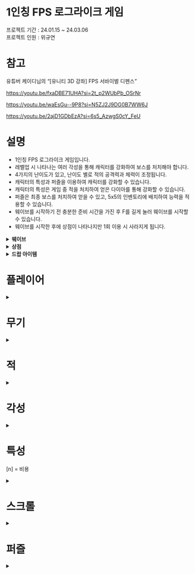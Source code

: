 # 1인칭 FPS 로그라이크 게임
프로젝트 기간 : 24.01.15 ~ 24.03.06  
프로젝트 인원 : 위규연

# 참고
유튜버 케이디님의 “[유니티 3D 강좌] FPS 서바이벌 디펜스”  

https://youtu.be/fxaDBE71UHA?si=2t_p2WUbPb_OSrNr  

https://youtu.be/waEsGu--9P8?si=N5ZJ2J9DG0B7WW6J  

https://youtu.be/2ajD1GDbEzA?si=6s5_AzwgS0cY_FeU  

# 설명
- 1인칭 FPS 로그라이크 게임입니다.
- 레벨업 시 나타나는 여러 각성을 통해 캐릭터를 강화하여 보스를 처치해야 합니다.
- 4가지의 난이도가 있고, 난이도 별로 적의 공격력과 체력이 조정됩니다.
- 캐릭터의 특성과 퍼즐을 이용하여 캐릭터를 강화할 수 있습니다.
- 캐릭터의 특성은 게임 중 적을 처치하여 얻은 다이아를 통해 강화할 수 있습니다.
- 퍼즐은 최종 보스를 처치하여 얻을 수 있고, 5x5의 인벤토리에 배치하여 능력을 적용할 수 있습니다.
- 웨이브를 시작하기 전 충분한 준비 시간을 가진 후 F를 길게 눌러 웨이브를 시작할 수 있습니다.
- 웨이브를 시작한 후에 상점이 나타나지만 1회 이용 시 사라지게 됩니다.
<details markdown="1">
  <summary><b>웨이브</b></summary>
  <ul>
    <li>1웨이브 - 1000마리 잡으면 끝(마지막에 엘리트 몬스터 3마리 잡기)</li>
    <li>2웨이브 - 3000마리 잡으면 끝(강화된 몬스터가 나오기 시작함, 마지막에 엘리트 3마리 잡기)</li>
    <li>3웨이브 - 5000마리 잡으면 끝(강화된 몬스터가 증가하여 나오기 시작함, 마지막에 엘리트 3마리 잡기)</li>
    <li>4웨이브 - 보스웨이브</li>
  </ul>
</details>  
<details markdown="1">
  <summary><b>상점</b></summary>
  <ul>
    <li>상점에서 얻을 수 있는 아이템입니다.</li>
    <li>적 처치 시 얻는 골드로 구매가능합니다.</li>
    <li>웨이브가 지날수록 비싸집니다.</li>
    <li>힐 아이템</li>
    <li>랜덤 스크롤</li>
    <li>랜덤 각성</li>
    <li>무기 강화 (새로고침 당 최대 2번)</li>
  </ul>
</details>  
<details markdown="1">
  <summary><b>드랍 아이템</b></summary>
  <ul>
    <li>적 처치 시 얻을 수 있는 아이템입니다.</li>
    <li>총 장착 시 총알 드랍(100%로 1~3개 1개당 30발)</li>
    <li>캐릭터 특성을 찍을 수 있는 다이아(0~3개 랜덤 드랍)</li>
    <li>골드(0~5원 랜덤 드랍))</li>
    <li>힐 아이템(5%로 드랍)</li>
    <li>스크롤(0.5%로 1개 드랍)</li>
  </ul>
</details>  

# 플레이어
<details markdown="1">
  <summary></summary>
  <ul>
    <li>기본 체력 : 120</li>
    <li>기본 이동속도 : 8</li>
    <li>달리기 속도 : 20</li>
    <li>앉은 상태 속도 : 3</li>
    <li>레벨업에 필요한 경험치 : [12, 19, 28, 42, 56, 63, 70, 81, 93, 109, 121, 136, 155, 166, 189, 190, 200, 201, 213, 217, 220, 228, 231, 233, 235, 236, 245, 251, 274, 288, 297, 324, 356, 378, 403, 456, 484, 499, 518, 553]</li>
    <li>기본 치명타 데미지는 무기 기본 데미지의 150%입니다.</li>
  </ul>
</details>

# 무기
<details markdown="1">
  <summary></summary>
  <ul>
    <h3>1. 주먹</h3>
    <li>공격력 : 7</li>
    <li>사정거리 : 10</li>
    <li>치명타 확률 : 5%</li>
  </ul>
  <ul>
    <h3>2. 총</h3>
    <li>공격력 : 10</li>
    <li>사정거리 : 100</li>
    <li>치명타 확률 : 15%</li>
  </ul>
  <ul>
    <h3>3. 도끼</h3>
    <li>공격력 : 20</li>
    <li>사정거리 : 15</li>
    <li>치명타 확률 : 10%</li>
  </ul>
</details>

# 적
<details markdown="1">
  <summary></summary>
  <ul>
    <h3>기본 몬스터</h3>
    <li>최소 체력 : 50</li>
    <li>최대 체력 : 130</li>
    <li>최소 공격력 : 5</li>
    <li>최대 공격력 : 12</li>
    <h3>강화 몬스터</h3>
    <li>체력 : 기본 몬스터의 5배</li>
    <li>최소 공격력 : 5</li>
    <li>최대 공격력 : 12</li>
    <h3>엘리트 몬스터</h3>
    <li>체력 : 기본 몬스터의 10배</li>
    <li>공격력 : 15</li>
    <h3>보스 몬스터</h3>
    <li>체력 : 기본 몬스터의 100배</li>
    <li>공격력 : 12</li>
    <li>폭발 공격력 : 10</li>
    <h3>ETC</h3>
    <li>적의 체력은 웨이브와 현재 레벨에 비례하여 증가합니다.</li>
    <li>난이도 별 체력과 공격력 Easy : 75%, Normarl : 100%, Hard : 150%, Nightmare = 300%</li>
  </ul>
</details>

# 각성
<details markdown="1">
  <summary></summary>
  <ul>
    <h3>주먹 전용</h3>
    <li>주먹으로 공격 시 파동을 생성해서 피격당한 적의 뒤에 있는 적들에게도 200%/350%/500% 데미지를 입힌다.</li>
    <li>주먹으로 적 공격시 스택이 쌓이게 되고 스택당 10%/20%/40%의 데미지가 강력해진다. (최대 8스택) </li>
    <li>주먹의 기초 데미지가 증가한다 100%/300%/600%</li>
    <h3>총 전용</h3>
    <li>총으로 적을 피격 시 연쇄를 일으키는 번개를 생성하여 1명/3명/5명의 적을 무기 데미지로 공격한다.</li>
    <li>총의 기초 데미지가 증가한다 100%/150%/250%</li>
    <li>총으로 사격이 계속되면 사격속도가 증가한다. 10%/15%/20% (최대3스택)</li>
    <h3>도끼 전용</h3>
    <li>도끼로 적을 공격시 1초마다 현재 데미지의 15%/25%/40%의 데미지를 입힌다.</li>
    <li>도끼를 사용할 시 적들이 공포에 시달려 받는 피해량이 증가한다. 5%/10%/20%</li>
    <li>도끼의 기초 데미지가 증가한다 100%/250%/450%</li>
    <h3>공용</h3>
    <li>사정거리 증가 10%/20%/40%</li>
    <li>이동속도 증가 10%/25%/50%</li>
    <li>치명타 확률 증가 20%/25%/35%</li>
    <li>치명타 데미지 증가 20%/40%/60%</li>
    <li>최종 데미지 증가 15%/25%/40%</li>
    <li>최대 생명력 증가 20%/30%/50%</li>
  </ul>
</details>

# 특성
[n] = 비용
<details markdown="1">
  <summary></summary>
  <ul>
    <h3>자원 관련</h3>
    <li>[10]초기 자금 100~500(Lv5)</li>
    <li>[10]상점에서 랜덤 각성을 얻을 수 있게 됨(Lv1)</li>
    <li>[30]금화 획득시 10~50%확률로 2배 획득(Lv5)</li>
    <li>[90]상점 새로고침 가능(Lv1)</li>
    <li>[120]엘리트, 보스 몬스터 처치 시 스크롤 획득확률 증가 (Lv1)</li>
    <h3>데미지 관련</h3>
    <li>[10] 데미지(Lv5)</li>
    <li>[10]치명타 확률 증가</li>
    <li>[30] 총의 공격력 증가(Lv5)</li>
    <li>[30] 도끼의 공격속도 증가(Lv5)</li>
    <li>[30] 주먹의 사정거리 증가(Lv5)</li>
    <li>[90] 엘리트, 보스 몬스터 추가 데미지(Lv5)</li>
    <h3>게임 관련</h3>
    <li>[10] 최대 체력(Lv5)</li>
    <li>[10] 부활 가능(Lv1)</li>
    <li>[60] 받는 데미지 감소(Lv5)</li>
  </ul>
</details>

# 스크롤
<details markdown="1">
  <summary></summary>
  <ul>
    <li>치명타가 발동되지 않을 시 데미지 +30%</li>
    <li>생명력이 가득 차있을 때 데미지 +30%</li>
    <li>데미지를 받은 후 5초간 최대 생명력의 3% 회복</li>
    <li>생명력 70% 이상의 적을 공격시 데미지 +30%</li>
    <li>무기 변환 시 5초간 데미지 +150%</li>
    <li>부활 횟수 +1</li>
    <li>공격시 5% 확률로 최대 체력의 10%의 데미지를 입힘</li>
    <li>최대 생명력이 50% 증가하고 받는 피해량이 50% 증가한다.</li>
    <li>엘리트 몬스터 처치 시마다 데미지+10%</li>
    <li>모든 각성을 선택할 수 있다.(얻은 후 무조건 선택해야함, 선택 후 다시 사용 X)</li>
    <li>최대 생명력-50%, 데미지 +50%</li>
    <li>적을 처치할 때마다 데미지 +1%</li>
    <li>상점의 새로고침 횟수 +1</li>
  </ul>
</details>

# 퍼즐
<details markdown="1">
  <summary></summary>
  <ul>
    <h3>1x1</h3>
    <li>적 50마리 처치 시마다 데미지+1%</li>
    <li>적 50마리 처치 시마다 최대 생명력+1%</li>
    <li>적 50마리 처치 시마다 이동속도+0.1%</li>
    <h3>1x2</h3>
    <li>레벨업 시 데미지 +1.5%</li>
    <li>레벨업 시 생명력 회복</li>
    <li>레벨업 시 이동속도 +0.2%</li>
    <h3>2x2</h3>
    <li>맨손 기본 데미지 +50%</li>
    <li>총 기본 데미지 +50%</li>
    <li>도끼 기본 데미지 +50%</li>
    <h3>1x4</h3>
    <li>스크롤 소유 개수마다 데미지 +2%</li>
    <li>치명타 시 적이 5초동안 받는 데미지 +25%</li>
    <h3>2x5</h3>
    <li>부활횟수 +1</li>
    <li>부활 후 데미지, 이동속도, 최대 생명력 +10% 증가</li>
    <h3>3x3</h3>
    <li>적 처치시 주변의 적에게 최대 생명력의 30%의 데미지를 준다.</li>
    <li>치명타 시 주변의 적에게 최대 생명력의 5%의 데미지를 준다.</li>
  </ul>
</details>
